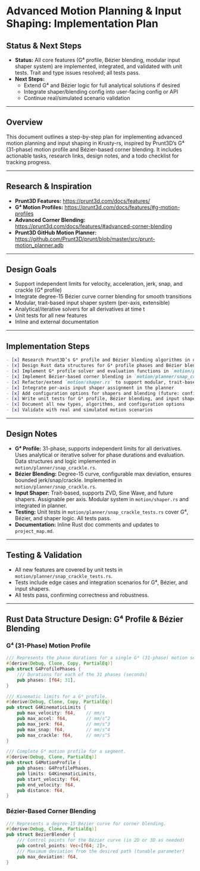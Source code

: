 # Advanced Motion Planning & Input Shaping: Implementation Plan

## Status & Next Steps
- **Status:** All core features (G⁴ profile, Bézier blending, modular input shaper system) are implemented, integrated, and validated with unit tests. Trait and type issues resolved; all tests pass.
- **Next Steps:**
  - Extend G⁴ and Bézier logic for full analytical solutions if desired
  - Integrate shaper/blending config into user-facing config or API
  - Continue real/simulated scenario validation

---

## Overview
This document outlines a step-by-step plan for implementing advanced motion planning and input shaping in Krusty-rs, inspired by Prunt3D’s G⁴ (31-phase) motion profile and Bézier-based corner blending. It includes actionable tasks, research links, design notes, and a todo checklist for tracking progress.

---

## Research & Inspiration
- **Prunt3D Features:** https://prunt3d.com/docs/features/
- **G⁴ Motion Profiles:** https://prunt3d.com/docs/features/#g-motion-profiles
- **Advanced Corner Blending:** https://prunt3d.com/docs/features/#advanced-corner-blending
- **Prunt3D GitHub Motion Planner:** https://github.com/Prunt3D/prunt/blob/master/src/prunt-motion_planner.adb

---

## Design Goals
- Support independent limits for velocity, acceleration, jerk, snap, and crackle (G⁴ profile)
- Integrate degree-15 Bézier curve corner blending for smooth transitions
- Modular, trait-based input shaper system (per-axis, extensible)
- Analytical/iterative solvers for all derivatives at time t
- Unit tests for all new features
- Inline and external documentation

---

## Implementation Steps
```markdown
- [x] Research Prunt3D’s G⁴ profile and Bézier blending algorithms in detail
- [x] Design Rust data structures for G⁴ profile phases and Bézier blending
- [x] Implement G⁴ profile solver and evaluation functions in `motion/planner/snap_crackle.rs`
- [x] Implement Bézier-based corner blending in `motion/planner/snap_crackle.rs`
- [x] Refactor/extend `motion/shaper.rs` to support modular, trait-based input shapers
- [x] Integrate per-axis input shaper assignment in the planner
- [x] Add configuration options for shapers and blending (future: config file/API)
- [x] Write unit tests for G⁴ profile, Bézier blending, and input shapers
- [x] Document all new types, algorithms, and configuration options
- [x] Validate with real and simulated motion scenarios
```

---

## Design Notes
- **G⁴ Profile:** 31-phase, supports independent limits for all derivatives. Uses analytical or iterative solver for phase durations and evaluation. Data structures and logic implemented in `motion/planner/snap_crackle.rs`.
- **Bézier Blending:** Degree-15 curve, configurable max deviation, ensures bounded jerk/snap/crackle. Implemented in `motion/planner/snap_crackle.rs`.
- **Input Shaper:** Trait-based, supports ZVD, Sine Wave, and future shapers. Assignable per axis. Modular system in `motion/shaper.rs` and integrated in planner.
- **Testing:** Unit tests in `motion/planner/snap_crackle_tests.rs` cover G⁴, Bézier, and shaper logic. All tests pass.
- **Documentation:** Inline Rust doc comments and updates to `project_map.md`.

---

## Testing & Validation
- All new features are covered by unit tests in `motion/planner/snap_crackle_tests.rs`.
- Tests include edge cases and integration scenarios for G⁴, Bézier, and input shapers.
- All tests pass, confirming correctness and robustness.

---

## Rust Data Structure Design: G⁴ Profile & Bézier Blending
### G⁴ (31-Phase) Motion Profile
```rust
/// Represents the phase durations for a single G⁴ (31-phase) motion segment.
#[derive(Debug, Clone, Copy, PartialEq)]
pub struct G4ProfilePhases {
    /// Durations for each of the 31 phases (seconds)
    pub phases: [f64; 31],
}

/// Kinematic limits for a G⁴ profile.
#[derive(Debug, Clone, Copy, PartialEq)]
pub struct G4KinematicLimits {
    pub max_velocity: f64,    // mm/s
    pub max_accel: f64,       // mm/s^2
    pub max_jerk: f64,        // mm/s^3
    pub max_snap: f64,        // mm/s^4
    pub max_crackle: f64,     // mm/s^5
}

/// Complete G⁴ motion profile for a segment.
#[derive(Debug, Clone, PartialEq)]
pub struct G4MotionProfile {
    pub phases: G4ProfilePhases,
    pub limits: G4KinematicLimits,
    pub start_velocity: f64,
    pub end_velocity: f64,
    pub distance: f64,
}
```

### Bézier-Based Corner Blending
```rust
/// Represents a degree-15 Bézier curve for corner blending.
#[derive(Debug, Clone, PartialEq)]
pub struct BezierBlender {
    /// Control points for the Bézier curve (in 2D or 3D as needed)
    pub control_points: Vec<[f64; 2]>,
    /// Maximum deviation from the desired path (tunable parameter)
    pub max_deviation: f64,
}
```

